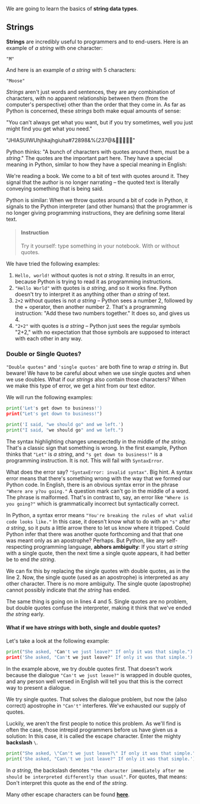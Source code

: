 


We are going to learn the basics of **string data types**.

## Strings

**Strings** are incredibly useful to programmers and to end-users. Here is an example of _a string_ with one character:

`"M"`


And here is an example of _a string_ with 5 characters:

`"Moose"`


_Strings_ aren't just words and sentences, they are any combination of characters, with no apparent relationship between them (from the computer's perspective) other than the order that they come in. As far as Python is concerned, these _strings_ both make equal amounts of sense:

"You can't always get what you want, but if you try sometimes, well you just might find you get what you need."

"JHIASUIWUhjhkajhgiuha#72898&%(*237*@&🦄🦄🦄🦄🔥"

Python thinks: "A bunch of characters with quotes around them, must be a _string_." The quotes are the important part here. They have a special meaning in Python, similar to how they have a special meaning in English: 

We're reading a book. We come to a bit of text with quotes around it. They signal that the author is no longer narrating – the quoted text is literally conveying something that is being said. 

Python is similar: When we throw quotes around a bit of code in Python, it signals to the Python interpreter (and other humans) that the programmer is no longer giving programming instructions, they are defining some literal text.

> #### Instruction
> Try it yourself: type something in your notebook. With or without quotes.


We have tried the following examples:

1. `Hello, world!` without quotes  is not _a string_. It results in an error, because Python is trying to read it as programming instructions.
2. `"Hello World"` with quotes is _a string_, and so it works fine. Python doesn't try to interpret it as anything other than _a string_ of text.
3. `2+2` without quotes is not _a string_ – Python sees a number 2, followed by the + operator, then another number 2. That's a programming instruction: "Add these two numbers together." It does so, and gives us 4. 
4. `"2+2"` with quotes is _a string_ – Python just sees the regular symbols "2+2," with no expectation that those symbols are supposed to interact with each other in any way.

### Double or Single Quotes?

`"Double quotes"` and `'single quotes'` are both fine to wrap _a string_ in. But beware! We have to be careful about when we use single quotes and when we use doubles. What if our _strings_ also contain those characters? When we make this type of error, we get a hint from our text editor. 

We will run the following examples:

```python
print('Let's get down to business!')
print("Let's get down to business!")

print('I said, "we should go" and we left.')
print("I said, "we should go" and we left.")
```

The syntax highlighting changes unexpectedly in the middle of _the string_. That's a classic sign that something is wrong. In the first example, Python thinks that `"Let"` is _a string_, and `"s get down to business!"` is a programming instruction. It is not. This will fail with `SyntaxError`.

What does the error say? `"SyntaxError: invalid syntax"`. Big hint. A syntax error means that there's something wrong with the way that we formed our Python code. In English, there is an obvious syntax error in the phrase `"Where are y?ou going."` A question mark can't go in the middle of a word. The phrase is malformed. That's in contrast to, say, an error like `"Where is you going?"` which is grammatically incorrect but syntactically correct.

In Python, a syntax error means `"You're breaking the rules of what valid code looks like."` In this case, it doesn't know what to do with an `"s"` after _a string_, so it puts a little arrow there to let us know where it tripped. Could Python infer that there was another quote forthcoming and that that one was meant only as an apostrophe? Perhaps. But Python, like any self-respecting programming language, **abhors ambiguity**: If you start _a string_ with a single quote, then the next time a single quote appears, it had better be to end _the string_.

We can fix this by replacing the single quotes with double quotes, as in the line 2. Now, the single quote (used as an apostrophe) is interpreted as any other character. There is no more ambiguity. The single quote (apostrophe) cannot possibly indicate that _the string_ has ended.

The same thing is going on in lines 4 and 5. Single quotes are no problem, but double quotes confuse the interpreter, making it think that we've ended _the string_ early.

#### What if we have _strings_ with both, single and double quotes?

Let's take a look at the following example:

```python
print("She asked, "Can't we just leave?" If only it was that simple.")
print('She asked, "Can't we just leave?" If only it was that simple.')
```


In the example above, we try double quotes first. That doesn't work because the dialogue `"Can't we just leave?"` is wrapped in double quotes, and any person well versed in English will tell you that this is the correct way to present a dialogue.

We try single quotes. That solves the dialogue problem, but now the (also correct) apostrophe in `"Can't"` interferes. We've exhausted our supply of quotes.


Luckily, we aren't the first people to notice this problem. As we'll find is often the case, those intrepid programmers before us have given us a solution: In this case, it is called the escape character. Enter the mighty **backslash** `\`.

```python
print("She asked, \"Can't we just leave?\" If only it was that simple.")
print('She asked, "Can\'t we just leave?" If only it was that simple.')
```

In _a string_, the backslash denotes `"the character immediately after me should be interpreted differently than usual"`. For quotes, that means: Don't interpret this quote as the end of _the string_.

Many other escape characters can be found [**here**](https://python-reference.readthedocs.io/en/latest/docs/str/escapes.html).

